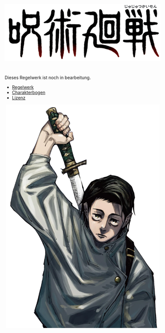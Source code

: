 <img src="img/logo.png" style="width:100%;height:25vmin;object-fit:contain;" />

Dieses Regelwerk ist noch in bearbeitung.

- [Regelwerk](regelwerk.md)
- [Charakterbogen](charakterbogen.md)
- [Lizenz](LICENSE.md)

<img src="img/Yuta_Okkotsu_Chapter_137.webp" style="width:100%;height:75vmin;object-fit:contain;" />
